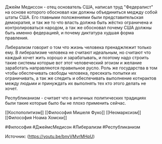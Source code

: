 Джейм Медиссон - отец основатель США, написал труд "Федералист" на основе которого обосновал как должны объединиться меджду собой штаты США. Его главными положениями были представительская демократия, и так же то что власть должна быть жёстко ограничена и контролироваться народом, а так же обосновал почему США должны быть именно федерацией, и почему диктатура худшая форма правления. 

Либерализм говорит о том что жизнь человека пренаджлежит только ему. В либерализме человека не считают идеальным, но считают что каждый хочет жить хорошо и зарабатывать, и поэтому надо строить такие системы которые вот этот человеческий эгоизм и желание заработать направляются правильное русло. Роль же государства в том чтобы обеспечивать свободы человека, пресекать попытки их ограничивать, а так же следить и обеспечивать выполнение котнрактов между людьми и принуждать их выполнять тех кто этого делать не хочет. 

Республиканизм - считает что в античных политических традициях были такие которые было бы не плохо применить сейчас. 

[[Коспополитизм]]
[[Философия Мишеля Фуко]]
[[Неомарксизм]]
[[Философия Ноама Хомски]]


#Философия #ДжеймсМедисон #Либерализм #Республиканизм

Источник: (https://youtu.be/bnvVMvrMHpU)